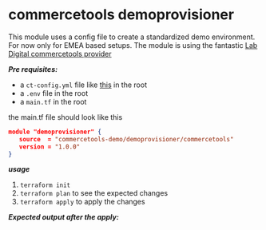 # commercetools demoprovisioner

This module uses a config file to create a standardized demo environment. For now only for EMEA based setups. The module is using the fantastic [Lab Digital commercetools provider](https://registry.terraform.io/providers/labd/commercetools/latest)

***Pre requisites:***
- a ```ct-config.yml``` file like [this](https://raw.githubusercontent.com/commercetools-demo/terraform-commercetools-demoprovisioner/master/ct-config.yml) in the root
- a ```.env``` file in the root
- a ```main.tf``` in the root

the main.tf file should look like this

```json
module "demoprovisioner" {
   source  = "commercetools-demo/demoprovisioner/commercetools"
   version = "1.0.0"
}
```

***usage***
1. ```terraform init```
2. ```terraform plan``` to see the expected changes
3. ```terraform apply``` to apply the changes

***Expected output after the apply:***

[currencies]: currencies.jpg "currencies"

[languages]: languages.jpg "languages"

[countries]: countries.jpg "countries"

[zones]: zones.jpg "zones"